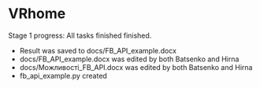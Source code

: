 # VRhome
 Stage 1 progress:
   All tasks finished finished.
   - Result was saved to docs/FB_API_example.docx
   - docs/FB_API_example.docx was edited by both Batsenko and Hirna
   - docs/Можливостi_FB_API.docx was edited by both Batsenko and Hirna
   - fb_api_example.py created
